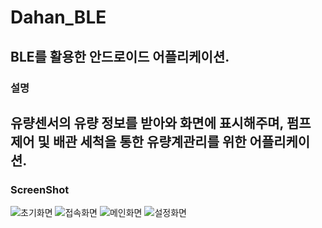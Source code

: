 # Dahan_BLE
BLE를 활용한 안드로이드 어플리케이션.
------
### 설명
유량센서의 유량 정보를 받아와 화면에 표시해주며, 펌프 제어 및 배관 세척을 통한 유량계관리를 위한 어플리케이션.
------
### ScreenShot
![초기화면](./img/1.jpg)
![접속화면](./img/2.jpg)
![메인화면](./img/3.jpg)
![설정화면](./img/4.jpg)
